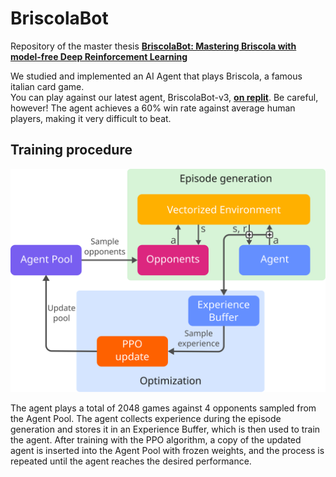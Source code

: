 # BriscolaBot
Repository of the master thesis [**BriscolaBot: Mastering Briscola with model-free Deep Reinforcement Learning**](https://raw.githubusercontent.com/LetteraUnica/BriscolaBot/main/thesis/thesis.pdf)

We studied and implemented an AI Agent that plays Briscola, a famous italian card game.  
You can play against our latest agent, BriscolaBot-v3, [**on replit**](https://replit.com/@LorenzoCavuoti/BriscolaBot). Be careful, however! The agent achieves a 60% win rate against average human players, making it very difficult to beat.

## Training procedure

![](thesis/images/general-architecture.svg)

The agent plays a total of 2048 games against 4 opponents sampled from the Agent Pool. The agent collects experience during the episode generation and stores it in an Experience Buffer, which is then used to train the agent. After training with the PPO algorithm, a copy of the updated agent is inserted into the Agent Pool with frozen weights, and the process is repeated until the agent reaches the desired performance.
